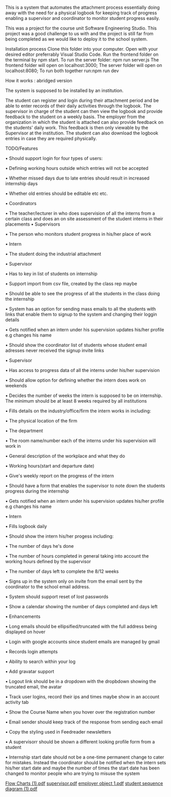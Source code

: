 This is a system that automates the attachment process essentially doing away with the need for a physical logbook for keeping track of progress enabling a supervisor and coordinator to monitor student progress easily.

This was a project for the course unit Software Engineering Studio. This project was a good challenge to us with and the project is still far from being completed as we would like to deploy it to the school system.

Installation process
Clone this folder into your computer.
Open with your desired editor preferrably Visual Studio Code.
Run the frontend folder on the terminal by npm start.
To run the server folder: npm run server.js
The frontend folder will open on localhost:3000;
The server folder will open on localhost:8080;
To run both together run:npm run dev


How it works : abridged version

The system is supposed to be installed  by an institution. 

The student can register and login during their attachment period and be able to enter records of their daily activities through the logbook. The supervisor in charge of the student can then view the logbook and provide feedback to the student on a weekly basis. The employer from the organization in which the student is attached can also provide feedback on the students' daily work. This feedback is then only viewable by the Supervisor at the institution. The student can also download the logbook entries in case they are required physically.

TODO/Features

•	Should support login for four types of users:

•	Defining working hours outside which entries will not be accepted

•	Whether missed days due to late entries should result in increased internship days

•	Whether old entries should be editable etc etc.

•	Coordinators

•	The teacher/lecturer in who does supervision of all the interns from a certain class and does an on site assessment of the student interns in their placements
•	Supervisors


•	The person who monitors student progress in his/her place of work

•	Intern

•	The student doing the industrial attachment

•	Supervisor


•	Has to key in list of students on internship

•	Support import from csv file, created by the class rep maybe

•	Should be able to see the progress of all the students in the class doing the internship

•	System has an option for sending mass emails to all the students with links that enable them to signup to the system and changing their loggin details

•	Gets notified when an intern under his supervision updates his/her profile e.g changes his name

•	Should show the coordinator list of students whose student email adresses never received the signup invite links

•	Supervisor


•	Has access to progress data of all the interns under his/her supervision

•	Should allow option for defining whether the intern does work on weekends

•	Decides the number of weeks the intern is supposed to be on internship. The minimum should be at least 8 weeks required by all institutions

•	Fills details on the industry/office/firm the intern works in including:

•	The physical location of the firm

•	The department

•	The room name/number each of the interns under his supervision will work in

•	General description of the workplace and what they do

•	Working hours(start and departure date)

•	Give's weekly report on the progress of the intern

•	Should have a form that enables the supervisor to note down the students progress during the internship

•	Gets notified when an intern under his supervision updates his/her profile e.g changes his name

•	Intern

•	Fills logbook daily

•	Should show the intern his/her progess including:

•	The number of days he's done

•	The number of hours completed in general taking into account the working hours defined by the supervisor

•	The number of days left to complete the 8/12 weeks 

•	Signs up in the system only on invite from the email sent by the coordinator to the school email address.

•	System should support reset of lost passwords

•	Show a calendar showing the number of days completed and days left

•	Enhancements

•	Long emails should be ellipsified/truncated with the full address being displayed on hover

•	Login with google accounts since student emails are managed by gmail

•	Records login attempts

•	Ability to search within your log

•	Add gravatar support

•	Logout link should be in a dropdown with the dropbdown showing the truncated email, the avatar

•	Track user logins, record their ips and times maybe show in an account activity tab

•	Show the Course Name when you hover over the registration number

•	Email sender should keep track of the response from sending each email

•	Copy the styling used in Feedreader newsletters

•	A supervisorr should be shown a different looking profile form from a student

•	Internship start date should not be a one-time permanent change to cater for mistakes. Instead the coordinator should be notified when the intern sets his/her start date and maybe the number of times the start date has been changed to monitor people who are trying to misuse the system

[Flow Charts (1).pdf](https://github.com/AxleBee/Attachment/files/10538743/Flow.Charts.1.pdf)
[supervisor.pdf](https://github.com/AxleBee/Attachment/files/10538745/supervisor.pdf)
[employer object 1.pdf](https://github.com/AxleBee/Attachment/files/10538746/employer.object.1.pdf)
[student sequence diagram (1).pdf](https://github.com/AxleBee/Attachment/files/10538747/student.sequence.diagram.1.pdf)

